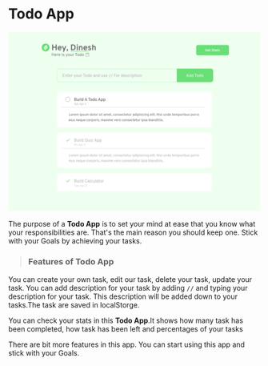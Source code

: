 # Todo App

![Todo App](https://github.com/nivethjunnithan/Javascript-Applications/blob/main/Todo%20App/Design/Todo%20App.png?raw=true)

The purpose of a **Todo App** is to set your mind at ease that you know what your responsibilities are. That's the main reason you should keep one.
Stick with your Goals by achieving your tasks.

> ### Features of Todo App

You can create your own task, edit our task, delete your task, update your task. You can add description for your task by adding `//` and typing your description for your task. This description will be added down to your tasks.The task are saved in localStorge.

You can check your stats in this **Todo App**.It shows how many task has been completed, how task has been left and percentages of your tasks

There are bit more features in this app. You can start using this app and stick with your Goals.
